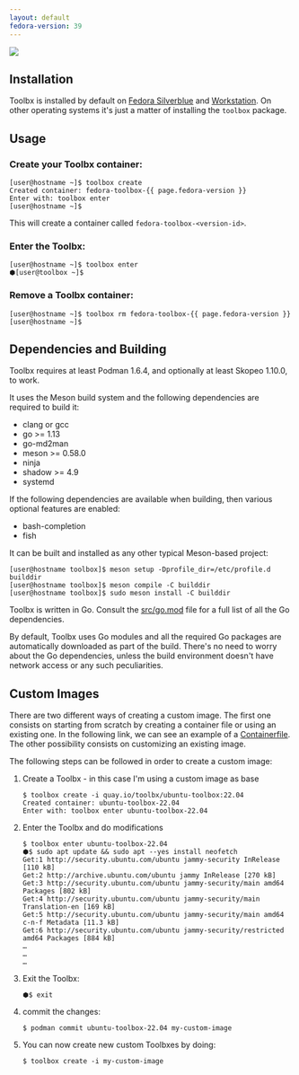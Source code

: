 ```yaml
---
layout: default
fedora-version: 39
---
```


<picture class="full pixels">
    <source srcset="../assets/install-dark.png" media="(prefers-color-scheme: dark)">
    <img src="../assets/install.png">
</picture>

## Installation

Toolbx is installed by default on [Fedora Silverblue](https://fedoraproject.org/silverblue/) and [Workstation](https://fedoraproject.org/workstation/). On other operating systems it's just a matter of installing the `toolbox` package.

## Usage

### Create your Toolbx container:
```console
[user@hostname ~]$ toolbox create
Created container: fedora-toolbox-{{ page.fedora-version }}
Enter with: toolbox enter
[user@hostname ~]$
```
This will create a container called `fedora-toolbox-<version-id>`.

### Enter the Toolbx:
```console
[user@hostname ~]$ toolbox enter
⬢[user@toolbox ~]$
```

### Remove a Toolbx container:
```console
[user@hostname ~]$ toolbox rm fedora-toolbox-{{ page.fedora-version }}
[user@hostname ~]$
```

## Dependencies and Building

Toolbx requires at least Podman 1.6.4, and optionally at least Skopeo 1.10.0, to work.

It uses the Meson build system and the following dependencies are required to build it:
- clang or gcc
- go >= 1.13
- go-md2man
- meson >= 0.58.0
- ninja
- shadow >= 4.9
- systemd

If the following dependencies are available when building, then various optional features are enabled:
- bash-completion
- fish

It can be built and installed as any other typical Meson-based project:
```console
[user@hostname toolbox]$ meson setup -Dprofile_dir=/etc/profile.d builddir
[user@hostname toolbox]$ meson compile -C builddir
[user@hostname toolbox]$ sudo meson install -C builddir
```

Toolbx is written in Go. Consult the [src/go.mod](https://github.com/containers/toolbox/blob/main/src/go.mod) file for a full list of all the Go dependencies.

By default, Toolbx uses Go modules and all the required Go packages are automatically downloaded as part of the build. There's no need to worry about the Go dependencies, unless the build environment doesn't have network access or any such peculiarities.

## Custom Images
There are two different ways of creating a custom image. The first one consists on starting from scratch by creating a container file or using an existing one. In the following link, we can see an example of a [Containerfile](/example-container-file). The other possibility consists on customizing an existing image.

The following steps can be followed in order to create a custom image:

1. Create a Toolbx - in this case I'm using a custom image as base

   ```console
   $ toolbox create -i quay.io/toolbx/ubuntu-toolbox:22.04
   Created container: ubuntu-toolbox-22.04
   Enter with: toolbox enter ubuntu-toolbox-22.04
   ```

2. Enter the Toolbx and do modifications

   ```console
   $ toolbox enter ubuntu-toolbox-22.04
   ⬢$ sudo apt update && sudo apt --yes install neofetch
   Get:1 http://security.ubuntu.com/ubuntu jammy-security InRelease [110 kB]
   Get:2 http://archive.ubuntu.com/ubuntu jammy InRelease [270 kB]
   Get:3 http://security.ubuntu.com/ubuntu jammy-security/main amd64 Packages [802 kB]
   Get:4 http://security.ubuntu.com/ubuntu jammy-security/main Translation-en [169 kB]
   Get:5 http://security.ubuntu.com/ubuntu jammy-security/main amd64 c-n-f Metadata [11.3 kB]
   Get:6 http://security.ubuntu.com/ubuntu jammy-security/restricted amd64 Packages [884 kB]
   …
   …
   …
   ```

3. Exit the Toolbx:

   ```console
   ⬢$ exit
   ```

4. commit the changes:

   ```console
   $ podman commit ubuntu-toolbox-22.04 my-custom-image
   ```

5. You can now create new custom Toolbxes by doing:

   ```console
   $ toolbox create -i my-custom-image
   ```
